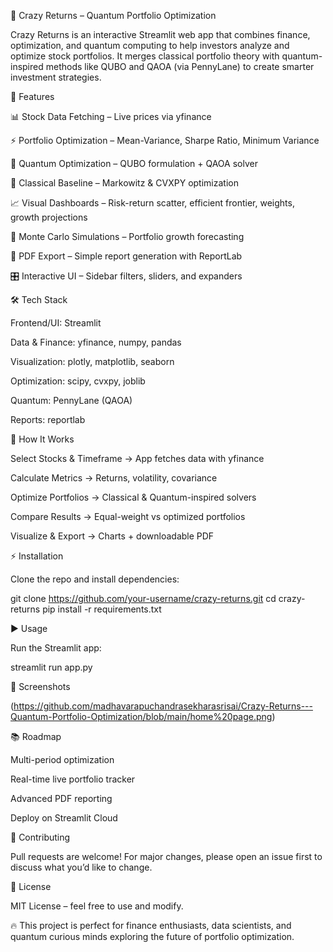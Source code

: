 💠 Crazy Returns – Quantum Portfolio Optimization

Crazy Returns is an interactive Streamlit web app that combines finance, optimization, and quantum computing to help investors analyze and optimize stock portfolios. It merges classical portfolio theory with quantum-inspired methods like QUBO and QAOA (via PennyLane) to create smarter investment strategies.

🚀 Features

📊 Stock Data Fetching – Live prices via yfinance

⚡ Portfolio Optimization – Mean-Variance, Sharpe Ratio, Minimum Variance

🧠 Quantum Optimization – QUBO formulation + QAOA solver

🎯 Classical Baseline – Markowitz & CVXPY optimization

📈 Visual Dashboards – Risk-return scatter, efficient frontier, weights, growth projections

🔮 Monte Carlo Simulations – Portfolio growth forecasting

📝 PDF Export – Simple report generation with ReportLab

🎛️ Interactive UI – Sidebar filters, sliders, and expanders

🛠️ Tech Stack

Frontend/UI: Streamlit

Data & Finance: yfinance, numpy, pandas

Visualization: plotly, matplotlib, seaborn

Optimization: scipy, cvxpy, joblib

Quantum: PennyLane
 (QAOA)

Reports: reportlab

📌 How It Works

Select Stocks & Timeframe → App fetches data with yfinance

Calculate Metrics → Returns, volatility, covariance

Optimize Portfolios → Classical & Quantum-inspired solvers

Compare Results → Equal-weight vs optimized portfolios

Visualize & Export → Charts + downloadable PDF

⚡ Installation

Clone the repo and install dependencies:

git clone https://github.com/your-username/crazy-returns.git
cd crazy-returns
pip install -r requirements.txt

▶️ Usage

Run the Streamlit app:

streamlit run app.py

📸 Screenshots

(https://github.com/madhavarapuchandrasekharasrisai/Crazy-Returns---Quantum-Portfolio-Optimization/blob/main/home%20page.png)

📚 Roadmap

 Multi-period optimization

 Real-time live portfolio tracker

 Advanced PDF reporting

 Deploy on Streamlit Cloud

🤝 Contributing

Pull requests are welcome! For major changes, please open an issue first to discuss what you’d like to change.

📜 License

MIT License – feel free to use and modify.

🔥 This project is perfect for finance enthusiasts, data scientists, and quantum curious minds exploring the future of portfolio optimization.
